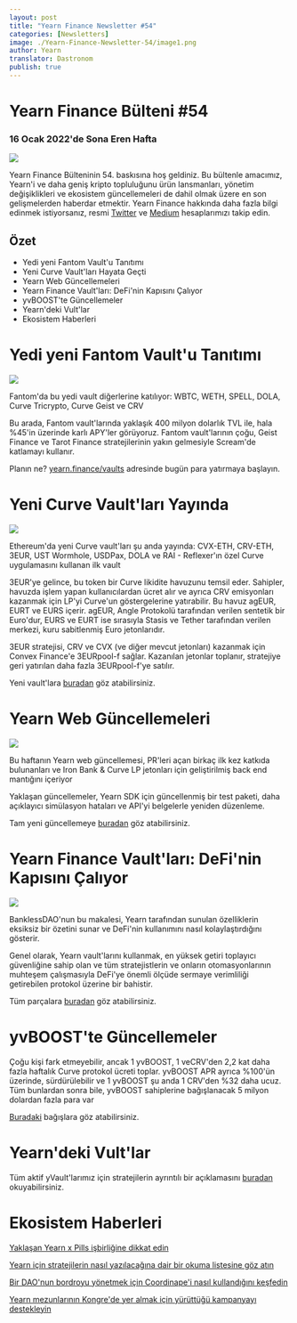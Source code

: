 ```yaml
---
layout: post
title: "Yearn Finance Newsletter #54"
categories: [Newsletters]
image: ./Yearn-Finance-Newsletter-54/image1.png
author: Yearn
translator: Dastronom
publish: true
---
```


# Yearn Finance Bülteni #54

### 16 Ocak 2022'de Sona Eren Hafta

![](image1.png)

Yearn Finance Bülteninin 54. baskısına hoş geldiniz. Bu bültenle amacımız, Yearn'i ve daha geniş kripto topluluğunu ürün lansmanları, yönetim değişiklikleri ve ekosistem güncellemeleri de dahil olmak üzere en son gelişmelerden haberdar etmektir. Yearn Finance hakkında daha fazla bilgi edinmek istiyorsanız, resmi [Twitter](https://twitter.com/iearnfinance) ve [Medium](https://medium.com/iearn) hesaplarımızı takip edin.

## Özet

- Yedi yeni Fantom Vault'u Tanıtımı
- Yeni Curve Vault'ları Hayata Geçti
- Yearn Web Güncellemeleri
- Yearn Finance Vault'ları: DeFi'nin Kapısını Çalıyor
- yvBOOST'te Güncellemeler
- Yearn'deki Vult'lar
- Ekosistem Haberleri

# Yedi yeni Fantom Vault'u Tanıtımı

![](image2.png)

Fantom'da bu yedi vault diğerlerine katılıyor: WBTC, WETH, SPELL, DOLA, Curve Tricrypto, Curve Geist ve CRV

Bu arada, Fantom vault'larında yaklaşık 400 milyon dolarlık TVL ile, hala %45'in üzerinde karlı APY'ler görüyoruz. Fantom vault'larının çoğu, Geist Finance ve Tarot Finance stratejilerinin yakın gelmesiyle Scream'de katlamayı kullanır.

Planın ne? [yearn.finance/vaults](https://yearn.finance/vaults) adresinde bugün para yatırmaya başlayın.

# Yeni Curve Vault'ları Yayında

![](image3.png)

Ethereum'da yeni Curve vault'ları şu anda yayında: CVX-ETH, CRV-ETH, 3EUR, UST Wormhole, USDPax, DOLA ve RAI - Reflexer'ın özel Curve uygulamasını kullanan ilk vault

3EUR'ye gelince, bu token bir Curve likidite havuzunu temsil eder. Sahipler, havuzda işlem yapan kullanıcılardan ücret alır ve ayrıca CRV emisyonları kazanmak için LP'yi Curve'un göstergelerine yatırabilir. Bu havuz agEUR, EURT ve EURS içerir. agEUR, Angle Protokolü tarafından verilen sentetik bir Euro'dur, EURS ve EURT ise sırasıyla Stasis ve Tether tarafından verilen merkezi, kuru sabitlenmiş Euro jetonlarıdır.

3EUR stratejisi, CRV ve CVX (ve diğer mevcut jetonları) kazanmak için Convex Finance'e 3EURpool-f sağlar. Kazanılan jetonlar toplanır, stratejiye geri yatırılan daha fazla 3EURpool-f'ye satılır.

Yeni vault'lara [buradan](https://yearn.finance/#/vaults) göz atabilirsiniz.

#  Yearn Web Güncellemeleri

![](image4.png)

Bu haftanın Yearn web güncellemesi, PR'leri açan birkaç ilk kez katkıda bulunanları ve Iron Bank & Curve LP jetonları için geliştirilmiş back end mantığını içeriyor

Yaklaşan güncellemeler, Yearn SDK için güncellenmiş bir test paketi, daha açıklayıcı simülasyon hataları ve API'yi belgelerle yeniden düzenleme.

Tam yeni güncellemeye [buradan](https://yearnweb.substack.com/p/yearn-web-engineering-update) göz atabilirsiniz.

# Yearn Finance Vault'ları: DeFi'nin Kapısını Çalıyor

![](image5.png)

BanklessDAO'nun bu makalesi, Yearn tarafından sunulan özelliklerin eksiksiz bir özetini sunar ve DeFi'nin kullanımını nasıl kolaylaştırdığını gösterir.

Genel olarak, Yearn vault'larını kullanmak, en yüksek getiri toplayıcı güvenliğine sahip olan ve tüm stratejistlerin ve onların otomasyonlarının muhteşem çalışmasıyla DeFi'ye önemli ölçüde sermaye verimliliği getirebilen protokol üzerine bir bahistir.

Tüm parçalara [buradan](https://medium.com/bankless-dao/yearn-finance-vaults-knockin-on-defi-s-door-f5e9f56f669a) göz atabilirsiniz.

# yvBOOST'te Güncellemeler

Çoğu kişi fark etmeyebilir, ancak 1 yvBOOST, 1 veCRV'den 2,2 kat daha fazla haftalık Curve protokol ücreti toplar. yvBOOST APR ayrıca %100'ün üzerinde, sürdürülebilir ve 1 yvBOOST şu anda 1 CRV'den %32 daha ucuz. Tüm bunlardan sonra bile, yvBOOST sahiplerine bağışlanacak 5 milyon dolardan fazla para var

[Buradaki](https://etherscan.io/address/0xdf270b48829e0f05211f3a33e5dc0a84f7247fbe) bağışlara göz atabilirsiniz.

# Yearn'deki Vult'lar

Tüm aktif yVault'larımız için stratejilerin ayrıntılı bir açıklamasını [buradan](https://medium.com/yearn-state-of-the-vaults/the-vaults-at-yearn-9237905ffed3) okuyabilirsiniz.

# Ekosistem Haberleri

[Yaklaşan Yearn x Pills işbirliğine dikkat edin](https://twitter.com/bantg/status/1482764820265029633)

[Yearn için stratejilerin nasıl yazılacağına dair bir okuma listesine göz atın](9https://twitter.com/sjkelleyjr/status/1481664381054177281)

[Bir DAO'nun bordroyu yönetmek için Coordinape'i nasıl kullandığını keşfedin](https://twitter.com/jkey_eth/status/1479642151730356226)

[Yearn mezunlarının Kongre'de yer almak için yürüttüğü kampanyayı destekleyin](https://twitter.com/mattdwest/status/1481083902580166656)

